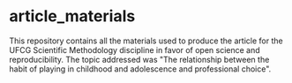 # article_materials
This repository contains all the materials used to produce the article for the UFCG Scientific Methodology discipline in favor of open science and reproducibility. The topic addressed was "The relationship between the habit of playing in childhood and adolescence and professional choice".
